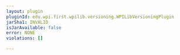 ```yaml
---
layout: plugin
pluginId: edu.wpi.first.wpilib.versioning.WPILibVersioningPlugin
jarSha1: INVALID
isJarAvailable: false
error: NONE
violations: []

---
```


